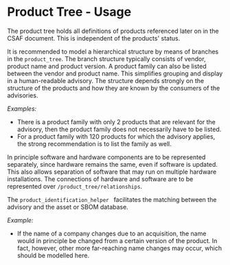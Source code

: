 # Product Tree - Usage

The product tree holds all definitions of products referenced later on in the CSAF document.
This is independent of the products' status.

It is recommended to model a hierarchical structure by means of branches in the `product_tree`.
The branch structure typically consists of vendor, product name and product version.
A product family can also be listed between the vendor and product name. This simplifies grouping and display in a human-readable advisory.
The structure depends strongly on the structure of the products and how they are known by the consumers of the advisories.

*Examples:*

* There is a product family with only 2 products that are relevant for the advisory, then the product family does not necessarily have to be listed.
* For a product family with 120 products for which the advisory applies, the strong recommendation is to list the family as well.

In principle software and hardware components are to be represented separately, since hardware remains the same, even if software is updated.
This also allows separation of software that may run on multiple hardware installations.
The connections of hardware and software are to be represented over `/product_tree/relationships`.

The `product_identification_helper ` facilitates the matching between the advisory and the asset or SBOM database.

*Example:*

* If the name of a company changes due to an acquisition, the name would in principle be changed from a certain version of the product.
  In fact, however, other more far-reaching name changes may occur, which should be modelled here.
